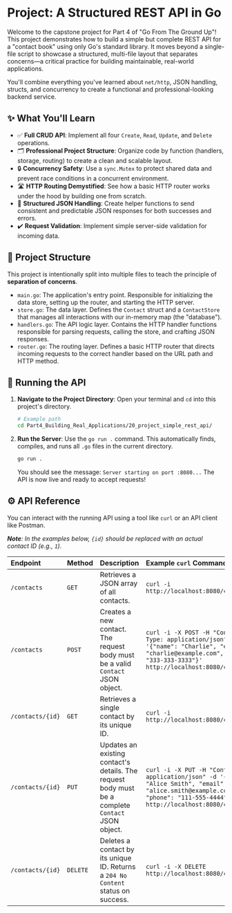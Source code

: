 # Project: A Structured REST API in Go

Welcome to the capstone project for Part 4 of "Go From The Ground Up"! This project demonstrates how to build a simple but complete REST API for a "contact book" using only Go's standard library. It moves beyond a single-file script to showcase a structured, multi-file layout that separates concerns—a critical practice for building maintainable, real-world applications.

You'll combine everything you've learned about `net/http`, JSON handling, structs, and concurrency to create a functional and professional-looking backend service.

## ✨ What You'll Learn

- ✅ **Full CRUD API**: Implement all four `Create`, `Read`, `Update`, and `Delete` operations.
- 🗂️ **Professional Project Structure**: Organize code by function (handlers, storage, routing) to create a clean and scalable layout.
- 🔒 **Concurrency Safety**: Use a `sync.Mutex` to protect shared data and prevent race conditions in a concurrent environment.
- 🛣️ **HTTP Routing Demystified**: See how a basic HTTP router works under the hood by building one from scratch.
- 📝 **Structured JSON Handling**: Create helper functions to send consistent and predictable JSON responses for both successes and errors.
- ✔️ **Request Validation**: Implement simple server-side validation for incoming data.

## 📁 Project Structure

This project is intentionally split into multiple files to teach the principle of **separation of concerns**.

- `main.go`: The application's entry point. Responsible for initializing the data store, setting up the router, and starting the HTTP server.
- `store.go`: The data layer. Defines the `Contact` struct and a `ContactStore` that manages all interactions with our in-memory map (the "database").
- `handlers.go`: The API logic layer. Contains the HTTP handler functions responsible for parsing requests, calling the store, and crafting JSON responses.
- `router.go`: The routing layer. Defines a basic HTTP router that directs incoming requests to the correct handler based on the URL path and HTTP method.

## 🚀 Running the API

1.  **Navigate to the Project Directory**:
    Open your terminal and `cd` into this project's directory.

    ```sh
    # Example path
    cd Part4_Building_Real_Applications/20_project_simple_rest_api/
    ```

2.  **Run the Server**:
    Use the `go run .` command. This automatically finds, compiles, and runs all `.go` files in the current directory.
    ```sh
    go run .
    ```
    You should see the message: `Server starting on port :8080...` The API is now live and ready to accept requests!

## ⚙️ API Reference

You can interact with the running API using a tool like `curl` or an API client like Postman.

_**Note**: In the examples below, `{id}` should be replaced with an actual contact ID (e.g., `1`)._

| Endpoint         | Method   | Description                                                                                       | Example `curl` Command                                                                                                                                                          |
| :--------------- | :------- | :------------------------------------------------------------------------------------------------ | :------------------------------------------------------------------------------------------------------------------------------------------------------------------------------ |
| `/contacts`      | `GET`    | Retrieves a JSON array of all contacts.                                                           | `curl -i http://localhost:8080/contacts`                                                                                                                                        |
| `/contacts`      | `POST`   | Creates a new contact. The request body must be a valid `Contact` JSON object.                    | `curl -i -X POST -H "Content-Type: application/json" -d '{"name": "Charlie", "email": "charlie@example.com", "phone": "333-333-3333"}' http://localhost:8080/contacts`          |
| `/contacts/{id}` | `GET`    | Retrieves a single contact by its unique ID.                                                      | `curl -i http://localhost:8080/contacts/1`                                                                                                                                      |
| `/contacts/{id}` | `PUT`    | Updates an existing contact's details. The request body must be a complete `Contact` JSON object. | `curl -i -X PUT -H "Content-Type: application/json" -d '{"name": "Alice Smith", "email": "alice.smith@example.com", "phone": "111-555-4444"}' http://localhost:8080/contacts/1` |
| `/contacts/{id}` | `DELETE` | Deletes a contact by its unique ID. Returns a `204 No Content` status on success.                 | `curl -i -X DELETE http://localhost:8080/contacts/2`                                                                                                                            |
